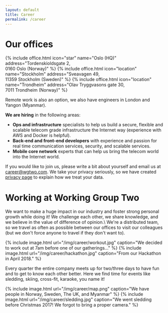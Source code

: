 ```yaml
---
layout: default
title: Career
permalink: /career
---
```


# Our offices

<div uk-grid class="ui-grid uk-grid-match uk-grid-small">
    {% include office.html icon="star" name="Oslo (HQ)" address="Tordenskioldsgate 2,<br> 0160 Oslo (Norway)" %}
    {% include office.html icon="location" name="Stockholm" address="Sveavagen 49,<br> 11359 Stockholm (Sweden)" %}
    {% include office.html icon="location" name="Trondheim" address="Olav Tryggvasons gate 30,<br> 7011 Trondheim (Norway)" %}
</div>

Remote work is also an option, we also have engineers in London and Yangon (Myanmar).

**We are hiring** in the following areas:
*   **Ops and infrastructure** specialists to help us build a secure, flexible and scalable telecom grade infrastructure the Internet way (experience with AWS and Docker is helpful).
*   **Back-end and front-end developers** with experience and passion for real time communication services, security, and scalable services.
*   **Mobile core network** experts that can help us bring the telecom world into the Internet world.


If you would like to join us, please write a bit about yourself and email us at <career@wgtwo.com>. 
We take your privacy seriously, so we have created [privacy page](/privacy) to explain how we treat your data.

# Working at Working Group Two
We want to make a huge impact in our industry and foster strong personal growth while doing it! We challenge each other, we share knowledge, and we believe in the value of difference of opinion.\\
We're a distributed team, so we travel as often as possible between our offices to visit our colleagues (but we don't force anyone to travel if they don't want to).

<div class="uk-child-width-1-2@m" uk-grid uk-lightbox="animation: scale">
    {% include image.html url="/img/career/workout.jpg" caption="We decided to work out at 7am before one of our gatherings..." %}
    {% include image.html url="/img/career/hackathon.jpg" caption="From our Hackathon in April 2018." %}
</div>

Every quarter the entire company meets up for two/three days to have fun and to get to know each other better. Here we find time for events like sledding, skiing, cross-fit, karaoke, you name it! 

<div class="uk-child-width-1-2@m" uk-grid uk-lightbox="animation: scale">
    {% include image.html url="/img/career/map.png" caption="We have people in Norway, Sweden, The UK, and Myanmar" %}
    {% include image.html url="/img/career/sledding.jpg" caption="We went sledding before Christmas 2017! We forgot to bring a proper camera." %}
</div>


